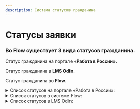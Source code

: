 ```yaml
---
description: Система статусов гражданина
---
```


# Статусы заявки

### **Во Flow существует 3 вида статусов гражданина.** <a href="#vo-flow-sushestvuet-3-vida-statusov-grazhdanina." id="vo-flow-sushestvuet-3-vida-statusov-grazhdanina."></a>

Статус гражданина на портале  «**Работа в России».**

Статус гражданина в **LMS Odin**.

Статус гражданина во **Flow**.

<details>

<summary>Список статусов на портале «Работа в России»:</summary>

1. Подана заявка
2. На рассмотрении оператором обучающих центров
3. Ожидает решения пользователя
4. Согласована
5. Отклонена
6. Отменена гражданином
7. Гражданин зачислен в группу
8. В процессе обучения
9. Обучение завершено успешно
10. Обучение завершено неудачно
11. Выдан документ о квалификации по итогам обучения

</details>

<details>

<summary>Список статусов в системе Flow:</summary>

Каждый гражданин отправляет заявку на портале [Работа в России](https://trudvsem.ru/). Далее заявка Федеральное государственное автономное образовательное учреждение высшего образования "Национальный исследовательский Томский государственный университет" в течение часа (время может быть увеличено при большом объеме заявок) попадает  в личный кабинет Flow. Гражданину отправляется письмо - приглашение в личный кабинет.

После того, как заявка попала в систему она проходит следующие этапы-статусы:

* **Отклонено ЦЗН** - заявка отклонена.
* **Отозвана гражданином** - гражданин отклонил заявка на портале Работа в России.
* **Ожидаем решение ЦЗН** - заявка находится на рассмотрении ЦЗН.  Гражданин может войти в [личный кабинет](https://informa.gitbook.io/flow-kabinet-grazhdanina/), но не сможет пройти дальше шага 4
* **Ожидаем загрузку первичных документов** - гражданин, отправил заявку на портале РвР получил письмо - приглашение в личный кабинет, но пока не загрузил скан копию паспорта и документа образовании.
* **Первичные документы необходимо проверить** - гражданин загрузил скан-копию паспорта и документа об образовании и ждет проверки представителя образовательной организации.
* **Первичные документы были отклонены** - при проверке в документах найдены ошибки, представитель образовательной организации  отклонил документы, гражданину необходимо их заменить.
* **Ожидаем документы на зачисление** - заявка  подтверждена в ЦЗН, первичные документы проверены. Гражданин выбирает тип договора (двусторонний, трёхсторонний с ЦЗН или трёхсторонний с работодателем) и период обучения. Гражданин подписывает и  загружает договор, заявление и согласие на обработку персональных данных.
* **Документы на зачисление необходимо проверить** - гражданин загрузил на проверку договор, заявление на обучение и  согласие на обработку персональных данных. Документы ожидают проверки.
* **Документы на зачисление были отклонены** - гражданину необходимо загрузить новые корректные скан-копии документов. Возможно, он будет возвращен на шаг 5 для выбора нового потока, так как записаться и приложить документы возможно только по [схеме](../vybor-perioda-obucheniya/skhema-vybora-dostupnogo-perioda-obucheniya.md).
* **Записан на обучение** -  заявка попадает в этот статус сразу после регистрации в Один. (через час после одобрения ДЗС, если в очереди большой поток заявок, время может быть увеличено).
* **Необходимо выпустить приказ на зачисление** - договор, заявление на обучение и согласие на обработку персональных данных одобрены представителем образовательной организации, гражданин получает доступ к образовательной платформе Odin и для него необходимо выпустить приказ на зачисление.
* **Есть приказ на зачисление** - гражданину добавлен приказ на зачисление.
* **Обучение** -  заявка перейдёт в этот статут после того, как слушатель пройдет хотя бы одну активность,  на платформе Odin.
* **Требуется проверить заявление на отчисление** - гражданин во время обучения написал заявление на отчисление (для этого в ЛК гражданина необходимо нажать на кнопку  "Заявление на отчисление" скачать образец, подписать и отправить на проверку).
* **Требуется отчислить на основании заявления** -  представителю образовательной организации необходимо создать приказ  об отчислении с типом "по Заявлению слушателя" и добавить этот приказ гражданину на странице заявки, в этом случае гражданин сможет подать заявку на учатие  в проекте повторно.
* **Отчислен на основании заявления слушателя**  - гражданин отчислен и больше не может обучаться на платформе  Odin, но может подать заявку  на РвР на другой период/программу.
* **Требуется отчислить за неуспеваемость** - обучение на платформе Odin завершено неуспешно.  Представителю образовательной организации необходимо создать приказ приказ об отчислении с указанием причины "Неуспеваемость" и добавить его гражданину на станице заявки.
* **Отчислен за неуспеваемость** -  гражданину назначен приказ об отчислении с указанием причины "Неуспеваемость". Если назначен данный тип приказа, гражданин больше не сможет принять участие в проекте по содействию занятости.
* **Успешно завершил обучение. Требуется отчислить**  - гражданин успешно завершил обучение на платформе Odin. Ожидает добавление приказа об отчислении с основанием "Выдача документа о квалификации".
* **Требуется выпустить документ о квалификации** - гражданину добавили приказ об отчислении с типом Выдача документа о квалификации. Далее ему добавляется информация по документу о квалификации. (пока в работе).
* **Требуется загрузить скан документа о квалификации** - гражданину добавили информацию по документу о квалификации, но пока не загрузили скан самого документа.
* **Ожидаем трудоустройства** - гражданину добавлен документ о квалификации.
* **Трудоустроен** - трудоустройство гражданина подтверждено.
* **Обучение отменено в LMS Odin** - заявка переходит в этот статус, если гражданину подтвердили заявление на отчисление, либо он проходил обучение  в прошлом году и ему необходимо закрыть доступ к образовательной программе.&#x20;

</details>

<details>

<summary>Список статусов в LMS Odin:</summary>

1. **Записан на обучение.** Зарегистрирован в Один, активностей нет.
2. **Приступил к обучению.** Есть завершенные активности слушателя.
3. **Завершил неуспешно.** Отчислен на основании заявления или по причине неуспеваемости.
4. **Обучение отменено.** Обучение отменно образовательной организацией. Гражданин ранее проходил обучение в рамках ФП.
5. **Завершил успешно.** Пройдена итоговая аттестация. Отчислен по завершению обучения. Документ об образовании направлен.

</details>

